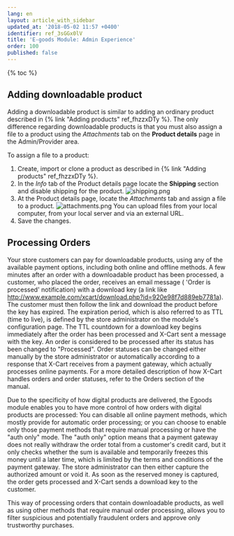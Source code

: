 ```yaml
---
lang: en
layout: article_with_sidebar
updated_at: '2018-05-02 11:57 +0400'
identifier: ref_3sGGx0lV
title: 'E-goods Module: Admin Experience'
order: 100
published: false
---
```

{% toc %}

## Adding downloadable product

Adding a downloadable product is similar to adding an ordinary product described in {% link "Adding products" ref_fhzzxDTy %}. The only difference regarding downloadable products is that you must also assign a file to a product using the _Attachments_ tab on the **Product details** page in the Admin/Provider area.

To assign a file to a product:
1. Create, import or clone a product as described in {% link "Adding products" ref_fhzzxDTy %}.
2. In the _Info_ tab of the Product details page locate the **Shipping** section and disable shipping for the product.
  ![shipping.png]({{site.baseurl}}/attachments/ref_3sGGx0lV/shipping.png)
3. At the Product details page, locate the _Attachments_ tab and assign a file to a product.
  ![attachments.png]({{site.baseurl}}/attachments/ref_3sGGx0lV/attachments.png)
  You can upload files from your local computer, from your local server and via an external URL.
4. Save the changes.

## Processing Orders

Your store customers can pay for downloadable products, using any of the available payment options, including both online and offline methods. A few minutes after an order with a downloadable product has been processed, a customer, who placed the order, receives an email message ( 'Order is processed' notification) with a download key (a link like http://www.example.com/xcart/download.php?id=920e98f7d889eb7781a). The customer must then follow the link and download the product before the key has expired. The expiration period, which is also referred to as TTL (time to live), is defined by the store administrator on the module's configuration page. The TTL countdown for a download key begins immediately after the order has been processed and X-Cart sent a message with the key. An order is considered to be processed after its status has been changed to "Processed". Order statuses can be changed either manually by the store administrator or automatically according to a response that X-Cart receives from a payment gateway, which actually processes online payments. For a more detailed description of how X-Cart handles orders and order statuses, refer to the Orders section of the manual.

Due to the specificity of how digital products are delivered, the Egoods module enables you to have more control of how orders with digital products are processed: You can disable all online payment methods, which mostly provide for automatic order processing; or you can choose to enable only those payment methods that require manual processing or have the "auth only" mode. The "auth only" option means that a payment gateway does not really withdraw the order total from a customer's credit card, but it only checks whether the sum is available and temporarily freezes this money until a later time, which is limited by the terms and conditions of the payment gateway. The store administrator can then either capture the authorized amount or void it. As soon as the reserved money is captured, the order gets processed and X-Cart sends a download key to the customer.

This way of processing orders that contain downloadable products, as well as using other methods that require manual order processing, allows you to filter suspicious and potentially fraudulent orders and approve only trustworthy purchases.
